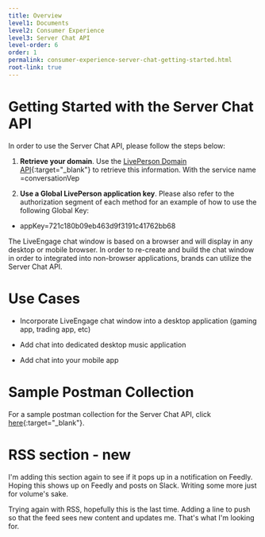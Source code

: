```yaml
---
title: Overview
level1: Documents
level2: Consumer Experience
level3: Server Chat API
level-order: 6
order: 1
permalink: consumer-experience-server-chat-getting-started.html
root-link: true
---
```


# Getting Started with the Server Chat API

In order to use the Server Chat API, please follow the steps below:

1. **Retrieve your domain**. Use the [LivePerson Domain API](agent-domain-domain-api.html){:target="_blank"} to retrieve this information. With the service name =conversationVep

2. **Use a Global LivePerson application key**. Please also refer to the authorization segment of each method for an example of how to use the following Global Key:

  - appKey=721c180b09eb463d9f3191c41762bb68

The LiveEngage chat window is based on a browser and will display in any desktop or mobile browser. In order to re-create and build the chat window in order to integrated into non-browser applications, brands can utilize the Server Chat API.

# Use Cases

- Incorporate LiveEngage chat window into a desktop application (gaming app, trading app, etc)

- Add chat into dedicated desktop music application

- Add chat into your mobile app

# Sample Postman Collection

For a sample postman collection for the Server Chat API, click [here](consumer-experience-server-chat-sample.html){:target="_blank"}.

# RSS section - new

I'm adding this section again to see if it pops up in a notification on Feedly. Hoping this shows up on Feedly and posts on Slack. Writing some more just for volume's sake.

Trying again with RSS, hopefully this is the last time. Adding a line to push so that the feed sees new content and updates me. That's what I'm looking for.
